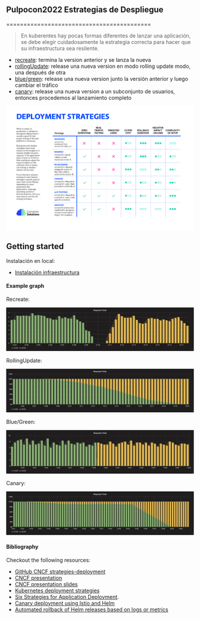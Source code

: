 ## Pulpocon2022 Estrategias de Despliegue
==========================================

> En kuberentes hay pocas formas diferentes de lanzar una aplicación, 
se debe elegir cuidadosamente la estrategia correcta para hacer que su infraestructura sea resilente.

- [recreate](Recreate/): termina la version anterior y se lanza la nueva
- [rollingUpdate](RollingUpdate/): release una nueva version en modo rolling update modo, una después de otra
- [blue/green](BlueGreen/): release una nueva version junto la versión anterior 
  y luego cambiar el tráfico
- [canary](Canary/): release una nueva version a un subconjunto de usuarios, entonces procedemos
  al lanzamiento completo

![deployment strategy decision diagram](decision-diagram.png)

## Getting started

Instalación en local:

- [Instalación infraestructura](local-kind/README.md)

#### Example graph

Recreate:

![Kubernetes deployment recreate](Recreate/grafana-recreate.png)

RollingUpdate:

![Kubernetes deployment ramped](RollingUpdate/grafana-rollingUpdate.png)

Blue/Green:

![Kubernetes deployment blue-green](BlueGreen/grafana-blue-green.png)

Canary:

![Kubernetes deployment canary](Canary/grafana-canary.png)

#### Bibliography

Checkout the following resources:
- [GitHub CNCF strategies-deployment](https://github.com/ContainerSolutions/k8s-deployment-strategies)
- [CNCF presentation](https://www.youtube.com/watch?v=1oPhfKye5Pg)
- [CNCF presentation slides](https://www.slideshare.net/EtienneTremel/kubernetes-deployment-strategies-cncf-webinar)
- [Kubernetes deployment strategies](https://container-solutions.com/kubernetes-deployment-strategies/)
- [Six Strategies for Application Deployment](https://thenewstack.io/deployment-strategies/).
- [Canary deployment using Istio and Helm](https://github.com/etiennetremel/istio-cross-namespace-canary-release-demo)
- [Automated rollback of Helm releases based on logs or metrics](https://container-solutions.com/automated-rollback-helm-releases-based-logs-metrics/)